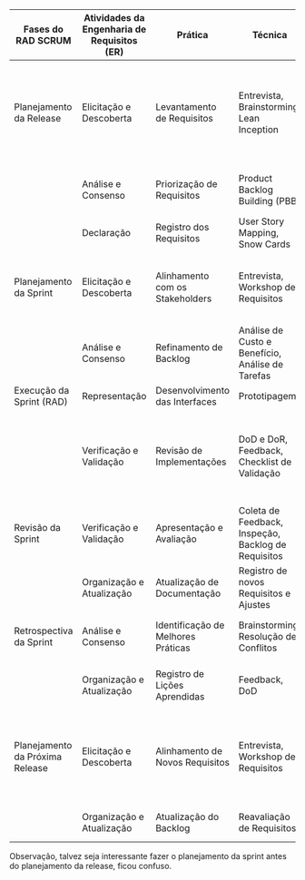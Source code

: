 | Fases do RAD SCRUM              | Atividades da Engenharia de Requisitos (ER) | Prática                            | Técnica                                             | Resultados Esperados                                                                          | Consistência entre fase e atividade                                 | Consistência entre Fase e prática          | Consistência entre Fase e técnica                           | Conssistência entre Fase e resultado esperado                 |
| ------------------------------- | ------------------------------------------- | ---------------------------------- | --------------------------------------------------- | --------------------------------------------------------------------------------------------- | -------------------------------------------------------------------- | ------------------------------------------- | ------------------------------------------------------------ | ------------------------------------------------------------- |
| Planejamento da Release         | Elicitação e Descoberta                     | Levantamento de Requisitos         | Entrevista, Brainstorming, Lean Inception           | Descoberta dos requisitos e definição da Release                                              | Ok                                                                   | Ok                                          | Ok                                                           | Ok, mas deveria ter especificado que o resultado esperado é a descoberta dos requisitos brutos |
|                                 | Análise e Consenso                          | Priorização de Requisitos          | Product Backlog Building (PBB)                      | Definição das funcionalidades a serem implementadas                                           | Ok                                                                   | Ok                                          | Ok                                                           | Ok                                                            |
|                                 | Declaração                                  | Registro dos Requisitos            | User Story Mapping, Snow Cards                      | Especificação das histórias de usuário                                                        | Ok                                                                   | Ok                                          | Ok                                                           | Ok                                                            |
| Planejamento da Sprint          | Elicitação e Descoberta                     | Alinhamento com os Stakeholders    | Entrevista, Workshop de Requisitos                  | Identificação das necessidades do usuário para o desenvolvimento da sprint                    | As necessidades já deveriam estar definidas na fase anterior | Ok                                          | Ok                                                           | Ok                                                            |
|                                 | Análise e Consenso                          | Refinamento de Backlog             | Análise de Custo e Benefício, Análise de Tarefas    | Priorização do Backlog                                                                        | Ok                                                                   | Ok                                          | Ok                                                           | Ok                                                            |
| Execução da Sprint (RAD)        | Representação                               | Desenvolvimento das Interfaces     | Prototipagem                                        | Protótipos para Validação                                                                     | Ok                                                                   | Ok                                          | Ok                                                           | Ok                                                            |
|                                 | Verificação e Validação                     | Revisão de Implementações          | DoD e DoR, Feedback, Checklist de Validação         | Requisitos validados e revisados de acordo com as tarefas designadas na etapa de planejamento | Ok                                                                   | Ok                                          | Ok                                                           | Ok                                                            |
| Revisão da Sprint               | Verificação e Validação                     | Apresentação e Avaliação           | Coleta de Feedback, Inspeção, Backlog de Requisitos | Validação dos Resultados Entregues                                                            | Ok                                                                   | Ok                                          | Ok                                                           | Ok                                                            |
|                                 | Organização e Atualização                   | Atualização de Documentação        | Registro de novos Requisitos e Ajustes              | Registro de novos Requisitos e Ajustes                                                        | Ok                                                                   | Ok                                          | Ok                                                           | Ok                                                            |
| Retrospectiva da Sprint         | Análise e Consenso                          | Identificação de Melhores Práticas | Brainstorming, Resolução de Conflitos               | Melhorias identificadas para o próximo ciclo                                                  | Ok                                                                   | Ok                                          | Ok                                                           | Ok                                                            |
|                                 | Organização e Atualização                   | Registro de Lições Aprendidas      | Feedback, DoD                                       | Aprendizado contínuo documentado                                                              | Ok                                                                   | Ok                                          | Falta detalhamento sobre o feedback | Ok                                                            |
| Planejamento da Próxima Release | Elicitação e Descoberta                     | Alinhamento de Novos Requisitos    | Entrevista, Workshop de Requisitos                  | Novos requisitos e ajustes a serem implementados                                              | Ok                                                                   | Não. Alinhamento de novos requisitos seria parte da Análise e Consenso na ER. | Ok                                                           | Ok                                                            |
|                                 | Organização e Atualização                   | Atualização do Backlog             | Reavaliação de Requisitos                           | Priorização dos requisitos para a nova release                                                | Ok                                                                   | Ok                                          | Ok                                                           | Ok                                                            |

Observação, talvez seja interessante fazer o planejamento da sprint antes do planejamento da release, ficou confuso.
